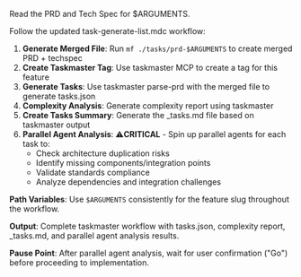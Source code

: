 Read the PRD and Tech Spec for $ARGUMENTS.

Follow the updated task-generate-list.mdc workflow:

1. **Generate Merged File**: Run `mf ./tasks/prd-$ARGUMENTS` to create merged PRD + techspec
2. **Create Taskmaster Tag**: Use taskmaster MCP to create a tag for this feature
3. **Generate Tasks**: Use taskmaster parse-prd with the merged file to generate tasks.json
4. **Complexity Analysis**: Generate complexity report using taskmaster
5. **Create Tasks Summary**: Generate the \_tasks.md file based on taskmaster output
6. **Parallel Agent Analysis**: ⚠️**CRITICAL** - Spin up parallel agents for each task to:
    - Check architecture duplication risks
    - Identify missing components/integration points
    - Validate standards compliance
    - Analyze dependencies and integration challenges

**Path Variables**: Use `$ARGUMENTS` consistently for the feature slug throughout the workflow.

**Output**: Complete taskmaster workflow with tasks.json, complexity report, \_tasks.md, and parallel agent analysis results.

**Pause Point**: After parallel agent analysis, wait for user confirmation ("Go") before proceeding to implementation.
